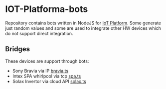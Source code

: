 # IOT-Platforma-bots
Repository contains bots written in NodeJS for [IoT Platform](github.com/founek2/IOT-Platforma). Some generate just random values and some are used to integrate other HW devices which do not support direct integration.

## Bridges
These devices are support through bots:
* Sony Bravia via IP [bravia.ts](https://github.com/founek2/IOT-Platforma-bots/blob/master/src/bots/bravia.ts)
* Intex SPA whirlpool via tcp [spa.ts](https://github.com/founek2/IOT-Platforma-bots/blob/master/src/bots/spa.ts)
* Solax Invertor via cloud API [solax.ts](https://github.com/founek2/IOT-Platforma-bots/blob/master/src/bots/solax.ts)
